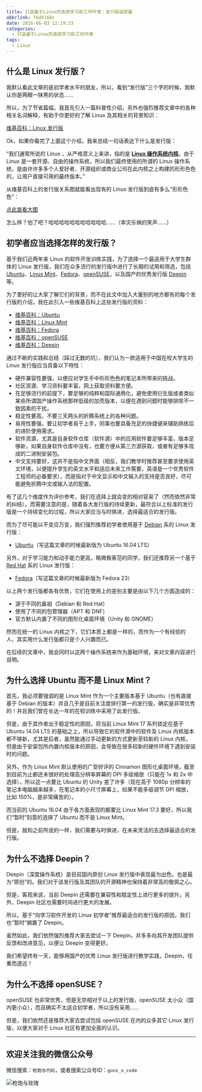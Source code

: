 ```yaml
---
title: 打造基于Linux的高效学习和工作环境：发行版选择篇
abbrlink: f6d4160c
date: 2016-06-03 12:19:33
categories:
  - 打造基于Linux的高效学习和工作环境
tags:
  - Linux
---
```


## 什么是 Linux 发行版？

我默认看此文章的是初学者水平的朋友，所以，看到“发行版”三个字的时候，我默认你是两眼一抹黑的状态……

所以，为了节省篇幅，我首先引入一篇科普性介绍，另外也强烈推荐文章中的各种相关名词解释，有助于你更好的了解 Linux 及其相关的背景知识：

[维基百科：Linux 发行版](https://zh.wikipedia.org/wiki/Linux%E5%8F%91%E8%A1%8C%E7%89%88)

Ok，如果你看完了上面这个介绍，我来总结一句话表达下什么是发行版：

“我们通常所说的 Linux ，从严格意义上来讲，指的是 **[Linux 操作系统内核](https://zh.wikipedia.org/wiki/Linux%E5%86%85%E6%A0%B8)**。由于 Linux 是一套开源、自由的操作系统，所以我们最终使用的所谓的 Linux 操作系统，是由许许多多个人爱好者、开源组织或商业公司在此内核之上构建的形形色色的，让用户直接可用的最终版本。”

从维基百科上的发行版关系图就能看出现有的 Linux 发行版到底有多么“形形色色”：

[点此查看大图](https://upload.wikimedia.org/wikipedia/commons/1/1b/Linux_Distribution_Timeline.svg)

怎么样？怕了吧？哈哈哈哈哈哈哈哈哈哈哈……（幸灾乐祸的笑声……）

<!-- more -->

## 初学者应当选择怎样的发行版？

基于我们近两年来 Linux 的软件开发训练实践，为了选择一个最适用于大学生群体的 Linux 发行版，我们在众多流行的发行版中进行了长期的试用和筛选，包括 [Ubuntu](http://cn.ubuntu.com/)、[Linux Mint](https://www.linuxmint.com/)、[Fedora](https://getfedora.org/)、[openSUSE](https://www.opensuse.org/)，以及国产的优秀发行版 [Deepin](https://www.deepin.org/) 等。

为了更好的让大家了解它们的背景，而不在此文中加入大量别的地方都有的每个发行版的介绍，我在此引入一些维基百科上这些发行版的资料：

- [维基百科：Ubuntu](https://zh.wikipedia.org/wiki/Ubuntu)
- [维基百科：Linux Mint](https://zh.wikipedia.org/wiki/Linux_Mint)
- [维基百科：Fedora](https://zh.wikipedia.org/wiki/Fedora)
- [维基百科：openSUSE](https://zh.wikipedia.org/wiki/openSUSE)
- [维基百科：Deepin](https://zh.wikipedia.org/wiki/%E6%B7%B1%E5%BA%A6%E6%93%8D%E4%BD%9C%E7%B3%BB%E7%BB%9F)


通过不断的实践和总结（踩过无数的坑），我们认为一款适用于中国在校大学生的 Linux 发行版应当具备以下特性：

- 硬件兼容性要强，以便应对学生手中形形色色的笔记本所带来的挑战。
- 社区资源、学习资料要丰富，网上获取资料要方便。
- 在足够流行的前提下，要足够的纯粹和国际通用化，避免使用衍生版或者类似某些所谓国产操作系统那样低级的加壳版本，以便在遇到问题时能够排除不一致因素的干扰。
- 稳定性要高，不要三天两头的折腾系统上的各种问题。
- 易用性要强，要让初学者易于上手，同事也要具备充足的快捷键来辅助熟练后的进阶使用需求。
- 软件资源，尤其是自身软件仓库（软件源）中的应用软件要足够丰富，版本足够新，如果自身软件仓库中没有，也要方便从第三方源获取，或者有足够多现成的二进制安装包。
- 中文支持要好，这并不是指中文界面（相反，我们教学时推荐甚至要求使用英文环境，以便提升学生的英文水平和适应未来工作需要，英语是一个优秀软件工程师的必备要求），而是指对于中文显示和中文输入的支持是否良好，尽可能避免折腾中文或输入法的配置。

有了这几个维度作为评价参考，我们在选择上就会变的相对容易了（然而依然非常的纠结）。而需要注意的是，随着各大发行版的持续更新，最符合以上标准的发行版是一个持续变化的过程，所以大家应当与时俱进，选择最适合的发行版。

而为了尽可能以不变应万变，我们强烈推荐初学者使用基于 [Debian](https://zh.wikipedia.org/wiki/Debian) 系的 Linux 发行版：

- [Ubuntu](http://cn.ubuntu.com/)（写这篇文章的时候最新版为 Ubuntu 16.04 LTS）

另外，对于学习能力和动手能力更高，略微极客范的同学，我们还推荐另一个基于 [Red Hat](https://zh.wikipedia.org/wiki/Red_Hat_Linux) 系的 Linux 发行版：

- [Fedora](https://getfedora.org/)（写这篇文章的时候最新版为 Fedora 23）

以上两个发行版都各有优势，它们在使用上的差别主要是由以下几个方面造成的：

- 源于不同的鼻祖（Debian 和 Red Hat）
- 使用了不同的包管理器（APT 和 DNF）
- 官方默认内置了不同的图形化桌面环境（Unity 和 GNOME）

然而在统一的 Linux 内核之下，它们本质上都是一样的，而作为一个有经验的人，其实用什么发行版都只是个人兴趣而已。

在后续的文章中，我会同时以这两个操作系统来作为基础环境，来对文章内容进行说明。

## 为什么选择 Ubuntu 而不是 Linux Mint？

首先，我必须要强调的是 Linux Mint 作为一个主要版本基于 Ubuntu（也有直接基于 Debian 的版本）并且几乎是目前关注度排行第一的发行版，确实是非常优秀的！并且我们曾在长达一年的在校训练中采用了此发行版。

但是，由于其作者出于稳定性的原因，将当前 Linux Mint 17 系列锁定在基于 Ubuntu 14.04 LTS 的基础之上，所以导致它的软件源中的软件及 Linux 内核版本都不够新，尤其是后者，虽然能通过手动更新的方式更新至较新的 Linux 内核，但是由于安装包所内置内核版本的原因，会导致在很多较新的硬件环境下遇到安装时的问题。

另外，作为 Linux Mint 默认使用的广受好评的 Cinnamon 图形化桌面环境，截至到目前为止都还未很好的处理高分辨率屏幕的 DPI 多级缩放（只能在 1x 和 2x 中选择），所以这一点要比 Ubuntu 的 Unity 差了许多（现在高于 1080p 分辨率的笔记本电脑越来越多，在笔记本的小尺寸屏幕上，如果不能多级调节 DPI 缩放，比如 150%，是非常痛苦的）。

而当前的 Ubuntu 16.04 由于各方面表现的都要比 Linux Mint 17.3 要好，所以我们“暂时”刻意的选择了 Ubuntu 而不是 Linux Mint。

但是，就和之前所说的一样，我们需要与时俱进，在未来灵活的去选择最适合的发行版。

## 为什么不选择 Deepin？

Deepin（深度操作系统）是目前国内原创 Linux 发行版中表现最为出色，也是最为“原创”的。我们对于该发行版及其团队的开源精神也保持着非常高的敬佩之心。

但是，客观来说，当前 Deepin 还需要在兼容性和稳定性上进行更多的提升。另外，Deepin 社区也需要时间进行更大的发展。

所以，基于“向学习软件开发的 Linux 初学者”推荐最适合的发行版的原因，我们也“暂时”搁置了 Deepin。

虽然如此，我们依然强烈推荐大家去尝试一下 Deepin，并多多向其开发团队提供反馈和改进意见，以便让 Deepin 变得更好。

我们希望终有一天，能够用国产的优秀 Linux 发行版进行教学实践，Deepin，任重而道远！

## 为什么不选择 openSUSE？

openSUSE 也非常优秀，但是无奈相对于以上的发行版，openSUSE 太小众（国内更小众），而且确实不太适合初学者，所以没有采用……

但是，我们依然还是推荐大家去尝试包括 openSUSE 在内的众多其它 Linux 发行版，以便大家对于 Linux 社区有更加全面的认识。

---

## 欢迎关注我的微信公众号

微信搜索：`枪炮与代码`，或者搜索公众号ID：`guns_n_code`

![枪炮与玫瑰](https://huhao-dev.oss-cn-beijing.aliyuncs.com/2020-01-20-wechat.png)